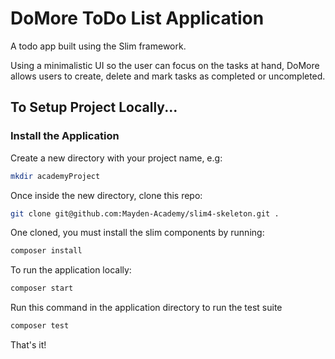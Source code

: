 # DoMore ToDo List Application

A todo app built using the Slim framework. 

Using a minimalistic UI so the user can focus on the tasks at hand, DoMore allows users to create, delete and mark tasks as completed or uncompleted. 

## To Setup Project Locally...

### Install the Application

Create a new directory with your project name, e.g:


```bash
mkdir academyProject
```

Once inside the new directory, clone this repo:

```bash
git clone git@github.com:Mayden-Academy/slim4-skeleton.git .
```

One cloned, you must install the slim components by running:

```bash
composer install
```

To run the application locally:
```bash
composer start

```
Run this command in the application directory to run the test suite
```bash
composer test
```

That's it!
